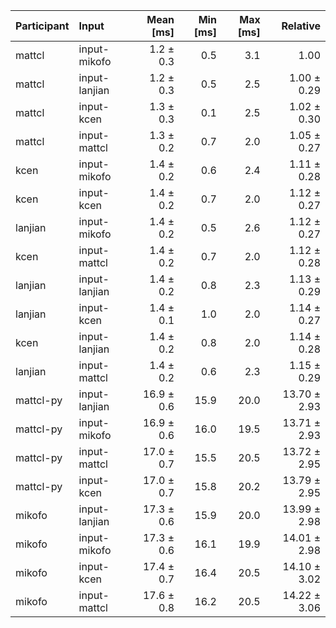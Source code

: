 | Participant | Input | Mean [ms] | Min [ms] | Max [ms] | Relative |
|:---|:---|---:|---:|---:|---:|
| mattcl | input-mikofo | 1.2 ± 0.3 | 0.5 | 3.1 | 1.00 |
| mattcl | input-lanjian | 1.2 ± 0.3 | 0.5 | 2.5 | 1.00 ± 0.29 |
| mattcl | input-kcen | 1.3 ± 0.3 | 0.1 | 2.5 | 1.02 ± 0.30 |
| mattcl | input-mattcl | 1.3 ± 0.2 | 0.7 | 2.0 | 1.05 ± 0.27 |
| kcen | input-mikofo | 1.4 ± 0.2 | 0.6 | 2.4 | 1.11 ± 0.28 |
| kcen | input-kcen | 1.4 ± 0.2 | 0.7 | 2.0 | 1.12 ± 0.27 |
| lanjian | input-mikofo | 1.4 ± 0.2 | 0.5 | 2.6 | 1.12 ± 0.27 |
| kcen | input-mattcl | 1.4 ± 0.2 | 0.7 | 2.0 | 1.12 ± 0.28 |
| lanjian | input-lanjian | 1.4 ± 0.2 | 0.8 | 2.3 | 1.13 ± 0.29 |
| lanjian | input-kcen | 1.4 ± 0.1 | 1.0 | 2.0 | 1.14 ± 0.27 |
| kcen | input-lanjian | 1.4 ± 0.2 | 0.8 | 2.0 | 1.14 ± 0.28 |
| lanjian | input-mattcl | 1.4 ± 0.2 | 0.6 | 2.3 | 1.15 ± 0.29 |
| mattcl-py | input-lanjian | 16.9 ± 0.6 | 15.9 | 20.0 | 13.70 ± 2.93 |
| mattcl-py | input-mikofo | 16.9 ± 0.6 | 16.0 | 19.5 | 13.71 ± 2.93 |
| mattcl-py | input-mattcl | 17.0 ± 0.7 | 15.5 | 20.5 | 13.72 ± 2.95 |
| mattcl-py | input-kcen | 17.0 ± 0.7 | 15.8 | 20.2 | 13.79 ± 2.95 |
| mikofo | input-lanjian | 17.3 ± 0.6 | 15.9 | 20.0 | 13.99 ± 2.98 |
| mikofo | input-mikofo | 17.3 ± 0.6 | 16.1 | 19.9 | 14.01 ± 2.98 |
| mikofo | input-kcen | 17.4 ± 0.7 | 16.4 | 20.5 | 14.10 ± 3.02 |
| mikofo | input-mattcl | 17.6 ± 0.8 | 16.2 | 20.5 | 14.22 ± 3.06 |
